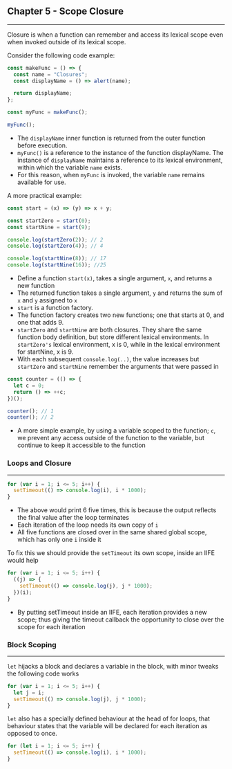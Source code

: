 ## Chapter 5 - Scope Closure

---

Closure is when a function can remember and access its lexical scope even when invoked outside of its lexical scope.

Consider the following code example:

```javascript
const makeFunc = () => {
  const name = "Closures";
  const displayName = () => alert(name);

  return displayName;
};

const myFunc = makeFunc();

myFunc();
```

- The `displayName` inner function is returned from the outer function before execution.
- `myFunc()` is a reference to the instance of the function displayName. The instance of `displayName` maintains a reference to its lexical environment, within which the variable `name` exists.
- For this reason, when `myFunc` is invoked, the variable `name` remains available for use.

A more practical example:

```javascript
const start = (x) => (y) => x + y;

const startZero = start(0);
const startNine = start(9);

console.log(startZero(2)); // 2
console.log(startZero(4)); // 4

console.log(startNine(8)); // 17
console.log(startNine(16)); //25
```

- Define a function `start(x)`, takes a single argument, `x`, and returns a new function
- The returned function takes a single argument, `y` and returns the sum of `x` and `y` assigned to `x`
- `start` is a function factory.
- The function factory creates two new functions; one that starts at 0, and one that adds 9.
- `startZero` and `startNine` are both closures. They share the same function body definition, but store different lexical environments. In `startZero's` lexical environment, x is 0, while in the lexical environment for startNine, x is 9.
- With each subsequent `console.log(..)`, the value increases but `startZero` and `startNine` remember the arguments that were passed in

```javascript
const counter = (() => {
  let c = 0;
  return () => ++c;
})();

counter(); // 1
counter(); // 2
```

- A more simple example, by using a variable scoped to the function; `c`, we prevent any access outside of the function to the variable, but continue to keep it accessible to the function

### Loops and Closure

---

```javascript
for (var i = 1; i <= 5; i++) {
  setTimeout(() => console.log(i), i * 1000);
}
```

- The above would print 6 five times, this is because the output reflects the final value after the loop terminates
- Each iteration of the loop needs its own copy of `i`
- All five functions are closed over in the same shared global scope, which has only one `i` inside it

To fix this we should provide the `setTimeout` its own scope, inside an IIFE would help

```javascript
for (var i = 1; i <= 5; i++) {
  ((j) => {
    setTimeout(() => console.log(j), j * 1000);
  })(i);
}
```

- By putting setTimeout inside an IIFE, each iteration provides a new scope; thus giving the timeout callback the opportunity to close over the scope for each iteration

### Block Scoping

---

`let` hijacks a block and declares a variable in the block, with minor tweaks the following code works

```javascript
for (var i = 1; i <= 5; i++) {
  let j = i;
  setTimeout(() => console.log(j), j * 1000);
}
```

`let` also has a specially defined behaviour at the head of for loops, that behaviour states that the variable will be declared for each iteration as opposed to once.

```javascript
for (let i = 1; i <= 5; i++) {
  setTimeout(() => console.log(i), i * 1000);
}
```
